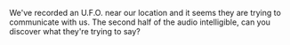 We've recorded an U.F.O. near our location and it seems they are trying to communicate with us. The second half of the audio intelligible, can you discover what they're trying to say?
